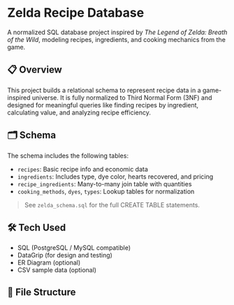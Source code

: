 # Zelda Recipe Database

A normalized SQL database project inspired by *The Legend of Zelda: Breath of the Wild*, modeling recipes, ingredients, and cooking mechanics from the game.

## 📋 Overview

This project builds a relational schema to represent recipe data in a game-inspired universe. It is fully normalized to Third Normal Form (3NF) and designed for meaningful queries like finding recipes by ingredient, calculating value, and analyzing recipe efficiency.

## 🗂️ Schema

The schema includes the following tables:

- `recipes`: Basic recipe info and economic data
- `ingredients`: Includes type, dye color, hearts recovered, and pricing
- `recipe_ingredients`: Many-to-many join table with quantities
- `cooking_methods`, `dyes`, `types`: Lookup tables for normalization

> See `zelda_schema.sql` for the full CREATE TABLE statements.

## 🛠️ Tech Used

- SQL (PostgreSQL / MySQL compatible)
- DataGrip (for design and testing)
- ER Diagram (optional)
- CSV sample data (optional)

## 📁 File Structure


